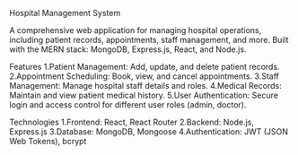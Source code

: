 Hospital Management System

A comprehensive web application for managing hospital operations, including patient records, appointments, staff management, and more. Built with the MERN stack: MongoDB, Express.js, React, and Node.js.

Features
    1.Patient Management: Add, update, and delete patient records.
    2.Appointment Scheduling: Book, view, and cancel appointments.
    3.Staff Management: Manage hospital staff details and roles.
    4.Medical Records: Maintain and view patient medical history.
    5.User Authentication: Secure login and access control for different user roles (admin, doctor).

Technologies
    1.Frontend: React, React Router
    2.Backend: Node.js, Express.js
    3.Database: MongoDB, Mongoose
    4.Authentication: JWT (JSON Web Tokens), bcrypt
